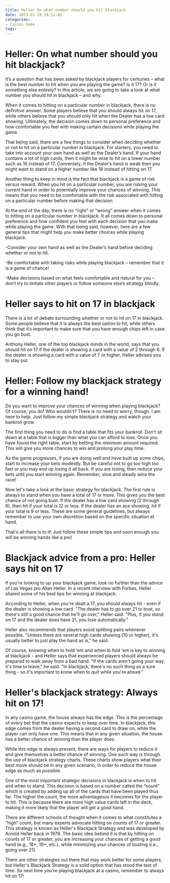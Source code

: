 ```yaml
---
title: Heller On what number should you hit blackjack
date: 2023-01-20 18:12:02
categories:
- Casino Game
tags:
---
```



#  Heller: On what number should you hit blackjack?

It’s a question that has been asked by blackjack players for centuries – what is the best number to hit when you are playing the game? Is it 17? Or is it something else entirely? In this article, we are going to take a look at what number you should hit in blackjack – and why.

When it comes to hitting on a particular number in blackjack, there is no definitive answer. Some players believe that you should always hit on 17, while others believe that you should only hit when the Dealer has a low card showing. Ultimately, the decision comes down to personal preference and how comfortable you feel with making certain decisions while playing the game.

That being said, there are a few things to consider when deciding whether or not to hit on a particular number in blackjack. For starters, you need to take into account your own hand as well as the Dealer’s hand. If your hand contains a lot of high cards, then it might be wise to hit on a lower number such as 16 instead of 17. Conversely, if the Dealer’s hand is weak then you might want to stand on a higher number like 18 instead of hitting on 17.

Another thing to keep in mind is the fact that blackjack is a game of risk versus reward. When you hit on a particular number, you are risking your current hand in order to potentially improve your chances of winning. This means that you need to be comfortable with the risk associated with hitting on a particular number before making that decision.

At the end of the day, there is no “right” or “wrong” answer when it comes to hitting on a particular number in blackjack. It all comes down to personal preference and how confident you feel with each decision that you make while playing the game. With that being said, however, here are a few general tips that might help you make better choices while playing blackjack:

-Consider your own hand as well as the Dealer’s hand before deciding whether or not to hit.

-Be comfortable with taking risks while playing blackjack – remember that it is a game of chance!

-Make decisions based on what feels comfortable and natural for you – don’t try to imitate other players or follow someone else’s strategy blindly.

#  Heller says to hit on 17 in blackjack

There is a lot of debate surrounding whether or not to hit on 17 in blackjack. Some people believe that it is always the best option to hit, while others think that it’s important to make sure that you have enough chips left in case you go bust.

Anthony Heller, one of the top blackjack minds in the world, says that you should hit on 17 if the dealer is showing a card with a value of 2 through 6. If the dealer is showing a card with a value of 7 or higher, Heller advises you to stay put.

#  Heller: Follow my blackjack strategy for a winning hand!

Do you want to improve your chances of winning when playing blackjack? Of course, you do! Who wouldn't? There is no need to worry, though. I am here to help. Just follow my simple blackjack strategy and watch your bankroll grow.

The first thing you need to do is find a table that fits your bankroll. Don't sit down at a table that is bigger than what you can afford to lose. Once you have found the right table, start by betting the minimum amount required. This will give you more chances to win and prolong your play time.

As the game progresses, if you are doing well and have built up some chips, start to increase your bets modestly. But be careful not to go too high too fast or you may end up losing it all back. If you are losing, then reduce your bets until you start winning again. Remember, slow and steady wins the race!

Now let's take a look at the basic strategy for blackjack. The first rule is always to stand when you have a total of 17 or more. This gives you the best chance of not going bust. If the dealer has a low card showing (2 through 6), then hit if your total is 12 or less. If the dealer has an ace showing, hit if your total is 9 or less. These are some general guidelines, but always remember to use your own discretion based on the specific situation at hand.

That's all there is to it! Just follow these simple tips and soon enough you will be winning hands like a pro!

#  Blackjack advice from a pro: Heller says hit on 17

If you're looking to up your blackjack game, look no further than the advice of Las Vegas pro Allan Heller. In a recent interview with Forbes, Heller shared some of his best tips for winning at blackjack.

According to Heller, when you're dealt a 17, you should always hit - even if the dealer is showing a low card. "The dealer has to go over 21 to bust, so there's still a good chance that he'll go over," Heller said. "Plus, if you stand on 17 and the dealer does have 21, you lose automatically."

Heller also recommends that players avoid splitting pairs whenever possible. "Unless there are several high cards showing (10 or higher), it's usually better to just play the hand as is," he said.

Of course, knowing when to hold 'em and when to fold 'em is key to winning at blackjack - and Heller says that experienced players should always be prepared to walk away from a bad hand. "If the cards aren't going your way, it's time to leave," he said. "In blackjack, there's no such thing as a sure thing - so it's important to know when to quit while you're ahead."

#  Heller's blackjack strategy: Always hit on 17!

In any casino game, the house always has the edge. This is the percentage of every bet that the casino expects to keep over time. In blackjack, this edge comes from the dealer having a second card to draw on, while the player can only have one. This means that in any given situation, the house has a better chance of winning than the player does.

While this edge is always present, there are ways for players to reduce it and give themselves a better chance of winning. One such way is through the use of blackjack strategy charts. These charts show players what their best move should be in any given scenario, in order to reduce the house edge as much as possible.

One of the most important strategic decisions in blackjack is when to hit and when to stand. This decision is based on a number called the “count” which is created by adding up all of the cards that have been played thus far. The higher the count, the more advantageous it becomes for the player to hit. This is because there are more high value cards left in the deck, making it more likely that the player will get a good hand.

There are different schools of thought when it comes to what constitutes a “high” count, but many experts advocate hitting on counts of 17 or greater. This strategy is known as Heller's Blackjack Strategy and was developed by Arnold Heller back in 1979. The basic idea behind it is that by hitting on counts of 17 or greater, you are increasing your chances of getting a good hand (e.g., 18+, 19+, etc.), while minimizing your chances of busting (i.e., going over 21).

There are other strategies out there that may work better for some players, but Heller's Blackjack Strategy is a solid option that has stood the test of time. So next time you're playing blackjack at a casino, remember to always hit on 17!